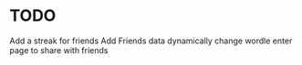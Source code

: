 # TODO

Add a streak for friends
Add Friends data 
dynamically change wordle enter page to share with friends
